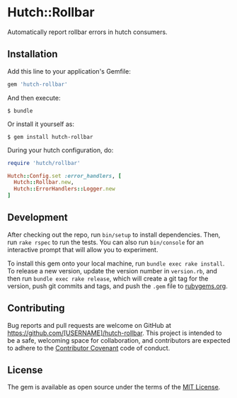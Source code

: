 # Hutch::Rollbar

Automatically report rollbar errors in hutch consumers.

## Installation

Add this line to your application's Gemfile:

```ruby
gem 'hutch-rollbar'
```

And then execute:

    $ bundle

Or install it yourself as:

    $ gem install hutch-rollbar

During your hutch configuration, do:

``` ruby
require 'hutch/rollbar'

Hutch::Config.set :error_handlers, [
  Hutch::Rollbar.new,
  Hutch::ErrorHandlers::Logger.new
]
```

## Development

After checking out the repo, run `bin/setup` to install dependencies. Then, run `rake rspec` to run the tests. You can also run `bin/console` for an interactive prompt that will allow you to experiment.

To install this gem onto your local machine, run `bundle exec rake install`. To release a new version, update the version number in `version.rb`, and then run `bundle exec rake release`, which will create a git tag for the version, push git commits and tags, and push the `.gem` file to [rubygems.org](https://rubygems.org).

## Contributing

Bug reports and pull requests are welcome on GitHub at https://github.com/[USERNAME]/hutch-rollbar. This project is intended to be a safe, welcoming space for collaboration, and contributors are expected to adhere to the [Contributor Covenant](contributor-covenant.org) code of conduct.


## License

The gem is available as open source under the terms of the [MIT License](http://opensource.org/licenses/MIT).

